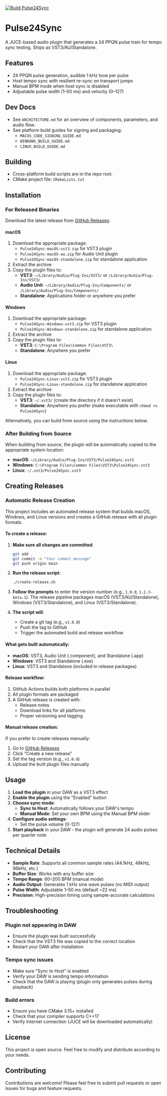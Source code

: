 [![Build Pulse24Sync](https://github.com/Skeyelab/Pulse24Sync/actions/workflows/build.yml/badge.svg)](https://github.com/Skeyelab/Pulse24Sync/actions/workflows/build.yml)

# Pulse24Sync

A JUCE-based audio plugin that generates a 24 PPQN pulse train for tempo sync testing. Ships as VST3/AU/Standalone.

## Features
- 24 PPQN pulse generation, audible 1 kHz tone per pulse
- Host tempo sync with resilient re-sync on transport jumps
- Manual BPM mode when host sync is disabled
- Adjustable pulse width (1–50 ms) and velocity (0–127)

## Dev Docs
- See `ARCHITECTURE.md` for an overview of components, parameters, and audio flow.
- See platform build guides for signing and packaging:
  - `MACOS_CODE_SIGNING_GUIDE.md`
  - `WINDOWS_BUILD_GUIDE.md`
  - `LINUX_BUILD_GUIDE.md`

## Building
- Cross-platform build scripts are in the repo root.
- CMake project file: `CMakeLists.txt`

## Installation

### For Released Binaries

Download the latest release from [GitHub Releases](https://github.com/Skeyelab/Pulse24Sync/releases):

#### macOS
1. Download the appropriate package:
   - `Pulse24Sync-macOS-vst3.zip` for VST3 plugin
   - `Pulse24Sync-macOS-au.zip` for Audio Unit plugin
   - `Pulse24Sync-macOS-standalone.zip` for standalone application
2. Extract the archive
3. Copy the plugin files to:
   - **VST3**: `~/Library/Audio/Plug-Ins/VST3/` or `/Library/Audio/Plug-Ins/VST3/`
   - **Audio Unit**: `~/Library/Audio/Plug-Ins/Components/` or `/Library/Audio/Plug-Ins/Components/`
   - **Standalone**: Applications folder or anywhere you prefer

#### Windows
1. Download the appropriate package:
   - `Pulse24Sync-Windows-vst3.zip` for VST3 plugin
   - `Pulse24Sync-Windows-standalone.zip` for standalone application
2. Extract the archive
3. Copy the plugin files to:
   - **VST3**: `C:\Program Files\Common Files\VST3\`
   - **Standalone**: Anywhere you prefer

#### Linux
1. Download the appropriate package:
   - `Pulse24Sync-Linux-vst3.zip` for VST3 plugin
   - `Pulse24Sync-Linux-standalone.zip` for standalone application
2. Extract the archive
3. Copy the plugin files to:
   - **VST3**: `~/.vst3/` (create the directory if it doesn't exist)
   - **Standalone**: Anywhere you prefer (make executable with `chmod +x Pulse24Sync`)

Alternatively, you can build from source using the instructions below.

### After Building from Source

When building from source, the plugin will be automatically copied to the appropriate system location:

- **macOS**: `~/Library/Audio/Plug-Ins/VST3/Pulse24Sync.vst3`
- **Windows**: `C:\Program Files\Common Files\VST3\Pulse24Sync.vst3`
- **Linux**: `~/.vst3/Pulse24Sync.vst3`

## Creating Releases

### Automatic Release Creation

This project includes an automated release system that builds macOS, Windows, and Linux versions and creates a GitHub release with all plugin formats.

#### To create a release:

1. **Make sure all changes are committed**:
   ```bash
   git add .
   git commit -m "Your commit message"
   git push origin main
   ```

2. **Run the release script**:
   ```bash
   ./create-release.sh
   ```

3. **Follow the prompts** to enter the version number (e.g., `1.0.0`, `1.2.3-beta.1`). The release pipeline packages macOS (VST3/AU/Standalone), Windows (VST3/Standalone), and Linux (VST3/Standalone).

4. **The script will**:
   - Create a git tag (e.g., `v1.0.0`)
   - Push the tag to GitHub
   - Trigger the automated build and release workflow

#### What gets built automatically:

- **macOS**: VST3, Audio Unit (.component), and Standalone (.app)
- **Windows**: VST3 and Standalone (.exe)
- **Linux**: VST3 and Standalone (included in release packages)

#### Release workflow:

1. GitHub Actions builds both platforms in parallel
2. All plugin formats are packaged
3. A GitHub release is created with:
   - Release notes
   - Download links for all platforms
   - Proper versioning and tagging

#### Manual release creation:

If you prefer to create releases manually:
1. Go to [GitHub Releases](https://github.com/Skeyelab/Pulse24Sync/releases)
2. Click "Create a new release"
3. Set the tag version (e.g., `v1.0.0`)
4. Upload the built plugin files manually

## Usage

1. **Load the plugin** in your DAW as a VST3 effect
2. **Enable the plugin** using the "Enabled" button
3. **Choose sync mode**:
   - **Sync to Host**: Automatically follows your DAW's tempo
   - **Manual Mode**: Set your own BPM using the Manual BPM slider
4. **Configure audio settings**:
   - Set the pulse volume (0-127)
5. **Start playback** in your DAW - the plugin will generate 24 audio pulses per quarter note

## Technical Details

- **Sample Rate**: Supports all common sample rates (44.1kHz, 48kHz, 96kHz, etc.)
- **Buffer Size**: Works with any buffer size
- **Tempo Range**: 60–200 BPM (manual mode)
- **Audio Output**: Generates 1 kHz sine wave pulses (no MIDI output)
- **Pulse Width**: Adjustable 1–50 ms (default ~22 ms)
- **Precision**: High-precision timing using sample-accurate calculations

## Troubleshooting

### Plugin not appearing in DAW
- Ensure the plugin was built successfully
- Check that the VST3 file was copied to the correct location
- Restart your DAW after installation

### Tempo sync issues
- Make sure "Sync to Host" is enabled
- Verify your DAW is sending tempo information
- Check that the DAW is playing (plugin only generates pulses during playback)

### Build errors
- Ensure you have CMake 3.15+ installed
- Check that your compiler supports C++17
- Verify internet connection (JUCE will be downloaded automatically)

## License

This project is open source. Feel free to modify and distribute according to your needs.

## Contributing

Contributions are welcome! Please feel free to submit pull requests or open issues for bugs and feature requests.